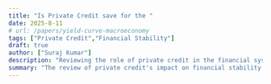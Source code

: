 ```yaml
---
title: "Is Private Credit save for the "
date: 2025-8-11
# url: /papers/yield-curve-macroeconomy
tags: ["Private Credit","Financial Stability"]
draft: true
author: ["Suraj Kumar"]
description: "Reviewing the role of private credit in the financial system."
summary: "The review of private credit's impact on financial stability."
---
```






